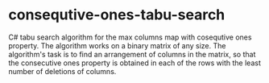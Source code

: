 # consequtive-ones-tabu-search

C# tabu search algorithm for the max columns map with cosequtive ones property. The algorithm works on a binary matrix of any size. The algorithm's task is to find an arrangement of columns in the matrix, so that the consecutive ones property is obtained in each of the rows with the least number of deletions of columns.

